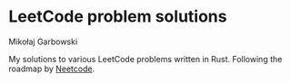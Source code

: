 # LeetCode problem solutions
Mikołaj Garbowski

My solutions to various LeetCode problems written in Rust.
Following the roadmap by [Neetcode](https://neetcode.io/roadmap).